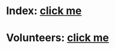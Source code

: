 # Index: [click me](https://kah3vich.github.io/Islam/public/index.html)

# Volunteers: [click me](https://kah3vich.github.io/Islam/public/volunteers.html)
